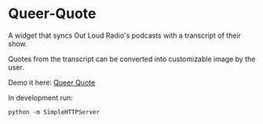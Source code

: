 Queer-Quote
===========

A widget that syncs Out Loud Radio's podcasts with a transcript of their show. 

Quotes from the transcript can be converted into customizable image by the user.

Demo it here: [Queer Quote](http://samsamskies.github.io/Queer-Quote/)


In development run:

```
python -m SimpleHTTPServer
```
